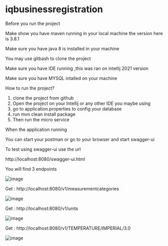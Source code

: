 # iqbusinessregistration
Before you run the project

Make show you have maven running in your local machine the version here is 3.8.1

Make sure you have java 8 is installed in your machine

You may use gitbash to clone the project

Make sure you have IDE running ,this was ran on intellij 2021 version

Make sure you have MYSQL intalled on your machine




How to run the project?

1. clone the project from github
2. Open the project on your Intellij or any other IDE you maybe using
3. go to application.properties to config your database
4. run mvn clean install package
5. Then run the micro service

When the application running 

You can start your postman or go to your browser and start swagger-ui

To test using swagger-ui use the url

http://localhost:8080/swagger-ui.html

You will find 3 endpoints

![image](https://user-images.githubusercontent.com/15628986/139850757-3fdbb3ce-18fd-4073-b455-6344ed00a6e1.png)



Get : http://localhost:8080/v1/measurementcategories

![image](https://user-images.githubusercontent.com/15628986/139851044-14f53225-2947-4a9f-ab57-f293bc8b57d8.png)


Get : http://localhost:8080/v1/units


![image](https://user-images.githubusercontent.com/15628986/139851351-a4ce47dd-d57b-46b0-a958-aeee55facaf6.png)

Get : http://localhost:8080/v1/TEMPERATURE/IMPERIAL/3.0

![image](https://user-images.githubusercontent.com/15628986/139852053-b261d6eb-ce48-4cba-b5ab-bacd7493f8a7.png)
